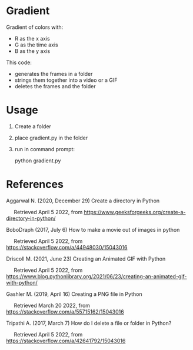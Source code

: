 # Gradient
Gradient of colors with: 
* R as the x axis 
* G as the time axis 
* B as the y axis

This code:
* generates the frames in a folder
* strings them together into a video or a GIF
* deletes the frames and the folder

# Usage
1. Create a folder
2. place gradient.py in the folder
3. run in command prompt:

    python gradient.py

# References

Aggarwal N. (2020, December 29) Create a directory in Python

&emsp;&ensp;Retrieved April 5 2022, from https://www.geeksforgeeks.org/create-a-directory-in-python/

BoboDraph (2017, July 6) How to make a movie out of images in python

&emsp;&ensp;Retrieved April 5 2022, from https://stackoverflow.com/a/44948030/15043016

Driscoll M. (2021, June 23) Creating an Animated GIF with Python

&emsp;&ensp;Retrieved April 5 2022, from https://www.blog.pythonlibrary.org/2021/06/23/creating-an-animated-gif-with-python/

Gashler M. (2019, April 16) Creating a PNG file in Python

&emsp;&ensp;Retrieved March 20 2022, from https://stackoverflow.com/a/55715162/15043016

Tripathi A. (2017, March 7) How do I delete a file or folder in Python?

&emsp;&ensp;Retrieved April 5 2022, from https://stackoverflow.com/a/42641792/15043016
